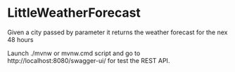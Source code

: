 # LittleWeatherForecast

Given a city passed by parameter it returns the weather forecast for the nex 48 hours

Launch ./mvnw or mvnw.cmd script and go to http://localhost:8080/swagger-ui/ for test the REST API.
